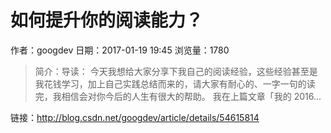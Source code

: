 # 如何提升你的阅读能力？
作者：googdev
日期：2017-01-19 19:45
浏览量：1780
> 简介：导读： 
  今天我想给大家分享下我自己的阅读经验，这些经验甚至是我花钱学习，加上自己实践总结而来的，请大家有耐心的、一字一句的读完，我相信会对你今后的人生有很大的帮助。
我在上篇文章「我的 2016...

 链接：http://blog.csdn.net/googdev/article/details/54615814
